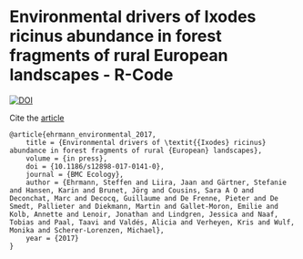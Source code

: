# Environmental drivers of Ixodes ricinus abundance in forest fragments of rural European landscapes - R-Code

[![DOI](https://zenodo.org/badge/101886132.svg)](https://zenodo.org/badge/latestdoi/101886132)

Cite the [article]()

    @article{ehrmann_environmental_2017,
    	title = {Environmental drivers of \textit{{Ixodes} ricinus} abundance in forest fragments of rural {European} landscapes},
    	volume = {in press},
    	doi = {10.1186/s12898-017-0141-0},
    	journal = {BMC Ecology},
    	author = {Ehrmann, Steffen and Liira, Jaan and Gärtner, Stefanie and Hansen, Karin and Brunet, Jörg and Cousins, Sara A O and Deconchat, Marc and Decocq, Guillaume and De Frenne, Pieter and De Smedt, Pallieter and Diekmann, Martin and Gallet-Moron, Emilie and Kolb, Annette and Lenoir, Jonathan and Lindgren, Jessica and Naaf, Tobias and Paal, Taavi and Valdés, Alicia and Verheyen, Kris and Wulf, Monika and Scherer-Lorenzen, Michael},
    	year = {2017}
    }
